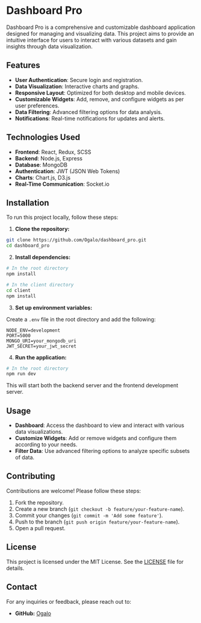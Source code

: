 
# Dashboard Pro

Dashboard Pro is a comprehensive and customizable dashboard application designed for managing and visualizing data. This project aims to provide an intuitive interface for users to interact with various datasets and gain insights through data visualization.

## Features

- **User Authentication**: Secure login and registration.
- **Data Visualization**: Interactive charts and graphs.
- **Responsive Layout**: Optimized for both desktop and mobile devices.
- **Customizable Widgets**: Add, remove, and configure widgets as per user preferences.
- **Data Filtering**: Advanced filtering options for data analysis.
- **Notifications**: Real-time notifications for updates and alerts.

## Technologies Used

- **Frontend**: React, Redux, SCSS
- **Backend**: Node.js, Express
- **Database**: MongoDB
- **Authentication**: JWT (JSON Web Tokens)
- **Charts**: Chart.js, D3.js
- **Real-Time Communication**: Socket.io

## Installation

To run this project locally, follow these steps:

1. **Clone the repository:**

```bash
git clone https://github.com/Ogalo/dashboard_pro.git
cd dashboard_pro
```

2. **Install dependencies:**

```bash
# In the root directory
npm install

# In the client directory
cd client
npm install
```

3. **Set up environment variables:**

Create a `.env` file in the root directory and add the following:

```env
NODE_ENV=development
PORT=5000
MONGO_URI=your_mongodb_uri
JWT_SECRET=your_jwt_secret
```

4. **Run the application:**

```bash
# In the root directory
npm run dev
```

This will start both the backend server and the frontend development server.

## Usage

- **Dashboard**: Access the dashboard to view and interact with various data visualizations.
- **Customize Widgets**: Add or remove widgets and configure them according to your needs.
- **Filter Data**: Use advanced filtering options to analyze specific subsets of data.

## Contributing

Contributions are welcome! Please follow these steps:

1. Fork the repository.
2. Create a new branch (`git checkout -b feature/your-feature-name`).
3. Commit your changes (`git commit -m 'Add some feature'`).
4. Push to the branch (`git push origin feature/your-feature-name`).
5. Open a pull request.

## License

This project is licensed under the MIT License. See the [LICENSE](LICENSE) file for details.

## Contact

For any inquiries or feedback, please reach out to:

- **GitHub:** [Ogalo](https://github.com/Ogalo)
